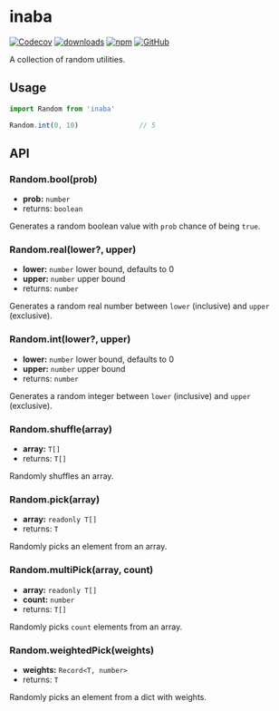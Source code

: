 # inaba

[![Codecov](https://img.shields.io/codecov/c/github/shigma/inaba?style=flat-square)](https://codecov.io/gh/shigma/inaba)
[![downloads](https://img.shields.io/npm/dm/inaba?style=flat-square)](https://www.npmjs.com/package/inaba)
[![npm](https://img.shields.io/npm/v/inaba?style=flat-square)](https://www.npmjs.com/package/inaba)
[![GitHub](https://img.shields.io/github/license/shigma/inaba?style=flat-square)](https://github.com/shigma/inaba/blob/master/LICENSE)

A collection of random utilities.

## Usage

```ts
import Random from 'inaba'

Random.int(0, 10)               // 5
```

## API

### Random.bool(prob)

- **prob:** `number`
- returns: `boolean`

Generates a random boolean value with `prob` chance of being `true`.

### Random.real(lower?, upper)

- **lower:** `number` lower bound, defaults to 0
- **upper:** `number` upper bound
- returns: `number`

Generates a random real number between `lower` (inclusive) and `upper` (exclusive).

### Random.int(lower?, upper)

- **lower:** `number` lower bound, defaults to 0
- **upper:** `number` upper bound
- returns: `number`

Generates a random integer between `lower` (inclusive) and `upper` (exclusive).

### Random.shuffle(array)

- **array:** `T[]`
- returns: `T[]`

Randomly shuffles an array.

### Random.pick(array)

- **array:** `readonly T[]`
- returns: `T`

Randomly picks an element from an array.

### Random.multiPick(array, count)

- **array:** `readonly T[]`
- **count:** `number`
- returns: `T[]`

Randomly picks `count` elements from an array.

### Random.weightedPick(weights)

- **weights:** `Record<T, number>`
- returns: `T`

Randomly picks an element from a dict with weights.
